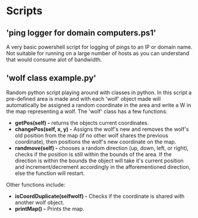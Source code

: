 # Scripts
## 'ping logger for domain computers.ps1'
A very basic powershell script for logging of pings to an IP or domain name. Not suitable for running on a large number of hosts as you can understand that would consume alot of bandwidth.

## 'wolf class example.py'
Random python script playing around with classes in python. In this script a pre-defined area is made and with each 'wolf' object made will automatically be assigned a random coordinate in the area and write a W in the map representing a wolf. The 'wolf' class has a few functions:
* **getPos(self) -** returns the objects current coordinates.
* **changePos(self, x, y) -** Assigns the wolf's new and removes the wolf's old position from the map (if no other wolf shares the previous coordinate), then positions the wolf's new coordinate on the map.
* **randmove(self) -** chooses a random direction (up, down, left, or right), checks if the position is still within the bounds of the area. If the direction is within the bounds the object will take it's current position and increment/decrement accordingly in the afforementioned direction, else the function will restart.

Other functions include:
* **isCoordDuplicate(selfwolf) -** Checks if the coordinate is shared with another wolf object.
* **printMap() -** Prints the map.
